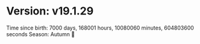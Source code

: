 # Version: v19.1.29
Time since birth: 7000 days, 168001 hours, 10080060 minutes, 604803600 seconds
Season: Autumn 🍁
